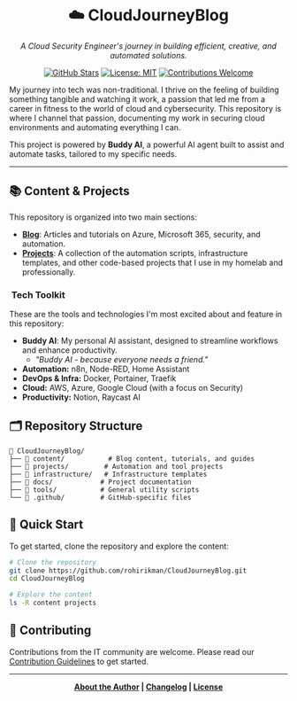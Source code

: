 <div align="center">

# ☁️ CloudJourneyBlog

*A Cloud Security Engineer's journey in building efficient, creative, and automated solutions.*

[![GitHub Stars](https://img.shields.io/github/stars/rohirikman/CloudJourneyBlog?style=for-the-badge&logo=github)](https://github.com/rohirikman/CloudJourneyBlog/stargazers)
[![License: MIT](https://img.shields.io/badge/License-MIT-yellow.svg?style=for-the-badge)](LICENSE)
[![Contributions Welcome](https://img.shields.io/badge/Contributions-Welcome-brightgreen?style=for-the-badge)](CONTRIBUTING.md)

</div>

My journey into tech was non-traditional. I thrive on the feeling of building something tangible and watching it work, a passion that led me from a career in fitness to the world of cloud and cybersecurity. This repository is where I channel that passion, documenting my work in securing cloud environments and automating everything I can.

This project is powered by **Buddy AI**, a powerful AI agent built to assist and automate tasks, tailored to my specific needs.

---

## 📚 Content & Projects

This repository is organized into two main sections:

- **[Blog](./content/blogs/)**: Articles and tutorials on Azure, Microsoft 365, security, and automation.
- **[Projects](./projects/)**: A collection of the automation scripts, infrastructure templates, and other code-based projects that I use in my homelab and professionally.

### ️ Tech Toolkit

These are the tools and technologies I'm most excited about and feature in this repository:

*   **Buddy AI**: My personal AI assistant, designed to streamline workflows and enhance productivity.
    *   *"Buddy AI - because everyone needs a friend."*
*   **Automation:** n8n, Node-RED, Home Assistant
*   **DevOps & Infra:** Docker, Portainer, Traefik
*   **Cloud:** AWS, Azure, Google Cloud (with a focus on Security)
*   **Productivity:** Notion, Raycast AI

## 🗂️ Repository Structure

```
📁 CloudJourneyBlog/
├── 📁 content/           # Blog content, tutorials, and guides
├── 📁 projects/         # Automation and tool projects
├── 📁 infrastructure/   # Infrastructure templates
├── 📁 docs/            # Project documentation
├── 📁 tools/           # General utility scripts
└── 📁 .github/         # GitHub-specific files
```

## 🚀 Quick Start

To get started, clone the repository and explore the content:

```bash
# Clone the repository
git clone https://github.com/rohirikman/CloudJourneyBlog.git
cd CloudJourneyBlog

# Explore the content
ls -R content projects
```

## 🤝 Contributing

Contributions from the IT community are welcome. Please read our [Contribution Guidelines](CONTRIBUTING.md) to get started.

---

<div align="center">

**[About the Author](AUTHOR.md) | [Changelog](CHANGELOG.md) | [License](LICENSE)**

</div>